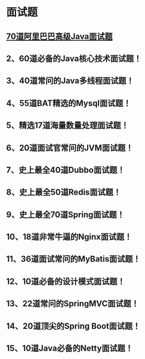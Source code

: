 # 面试题

## [70道阿里巴巴高级Java面试题](1-阿里巴巴)

## 2、60道必备的Java核心技术面试题！

## 3、40道常问的Java多线程面试题！

## 4、55道BAT精选的Mysql面试题！

## 5、精选17道海量数量处理面试题！

## 6、20道面试官常问的JVM面试题！

## 7、史上最全40道Dubbo面试题！

## 8、史上最全50道Redis面试题！

## 9、史上最全70道Spring面试题！

## 10、18道非常牛逼的Nginx面试题！

## 11、36道面试常问的MyBatis面试题！

## 12、10道必备的设计模式面试题！

## 13、22道常问的SpringMVC面试题！

## 14、20道顶尖的Spring Boot面试题！

## 15、10道Java必备的Netty面试题！